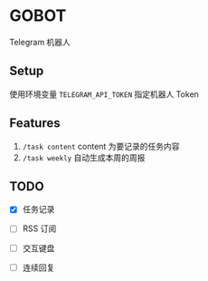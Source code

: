 # GOBOT

Telegram 机器人

## Setup

使用环境变量 `TELEGRAM_API_TOKEN` 指定机器人 Token

## Features

1. `/task content` content 为要记录的任务内容
2. `/task weekly` 自动生成本周的周报

## TODO

-[x] 任务记录
-[ ] RSS 订阅
-[ ] 交互键盘
-[ ] 连续回复

